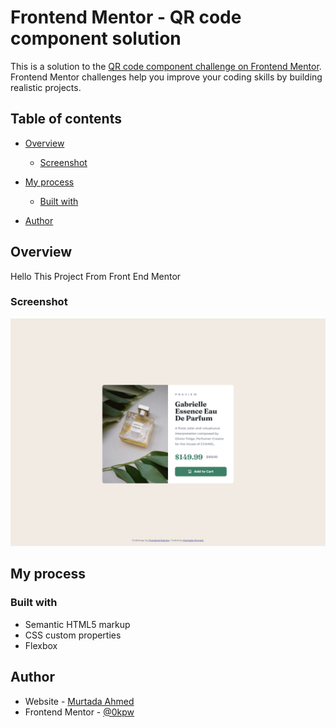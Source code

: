# Frontend Mentor - QR code component solution

This is a solution to the [QR code component challenge on Frontend Mentor](https://www.frontendmentor.io/challenges/qr-code-component-iux_sIO_H). Frontend Mentor challenges help you improve your coding skills by building realistic projects.

## Table of contents

- [Overview](#overview)
  - [Screenshot](#screenshot)
- [My process](#my-process)

  - [Built with](#built-with)

- [Author](#author)

## Overview

Hello This Project From Front End Mentor

### Screenshot

![](/images/screenshot.png)

## My process

### Built with

- Semantic HTML5 markup
- CSS custom properties
- Flexbox

## Author

- Website - [Murtada Ahmed](https://murtadafrontdev.github.io/MurtadaAhmedProfile/)
- Frontend Mentor - [@0kpw](https://www.frontendmentor.io/profile/0kpw)
